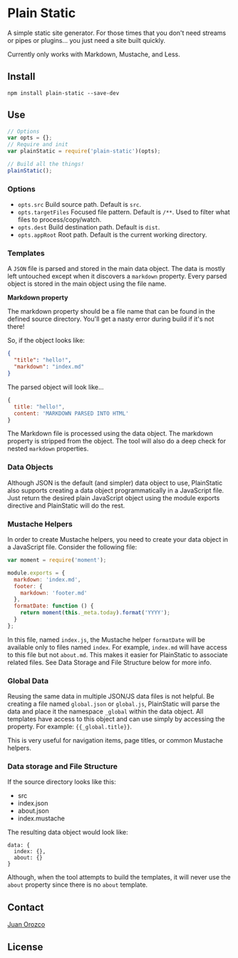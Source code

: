 # Plain Static

A simple static site generator. For those times that you don't need streams or pipes or plugins... you just need a site built quickly.

Currently only works with Markdown, Mustache, and Less.

## Install

`npm install plain-static --save-dev`

## Use

```js
// Options
var opts = {};
// Require and init
var plainStatic = require('plain-static')(opts);

// Build all the things!
plainStatic();
```

### Options

- `opts.src` Build source path. Default is `src`.
- `opts.targetFiles` Focused file pattern. Default is `/**`. Used to filter what files to process/copy/watch.
- `opts.dest` Build destination path. Default is `dist`.
- `opts.appRoot` Root path. Default is the current working directory.

### Templates

A `JSON` file is parsed and stored in the main data object. The data is mostly left untouched except when it discovers a `markdown` property. Every parsed object is stored in the main object using the file name.

**Markdown property**

The markdown property should be a file name that can be found in the defined source directory. You'll get a nasty error during build if it's not there!

So, if the object looks like:

```json
{
  "title": "hello!",
  "markdown": "index.md"
}
```

The parsed object will look like...

```js
{
  title: "hello!",
  content: 'MARKDOWN PARSED INTO HTML'
}
```

The Markdown file is processed using the data object. The markdown property is stripped from the object. The tool will also do a deep check for nested `markdown` properties.

### Data Objects

Although JSON is the default (and simpler) data object to use, PlainStatic also supports creating a data object programmatically in a JavaScript file.  Just return the desired plain JavaScript object using the module exports directive and PlainStatic will do the rest.

### Mustache Helpers

In order to create Mustache helpers, you need to create your data object in a JavaScript file. Consider the following file:

```js
var moment = require('moment');

module.exports = {
  markdown: 'index.md',
  footer: {
    markdown: 'footer.md'
  },
  formatDate: function () {
    return moment(this._meta.today).format('YYYY');
  }
};
```

In this file, named `index.js`, the Mustache helper `formatDate` will be available only to files named `index`. For example, `index.md` will have access to this file but not `about.md`.  This makes it easier for PlainStatic to associate related files. See Data Storage and File Structure below for more info.

### Global Data

Reusing the same data in multiple JSON/JS data files is not helpful. Be creating a file named `global.json` or `global.js`, PlainStatic will parse the data and place it the namespace `_global` within the data object. All templates have access to this object and can use simply by accessing the property. For example: `{{_global.title}}`.

This is very useful for navigation items, page titles, or common Mustache helpers.

### Data storage and File Structure

If the source directory looks like this:

- src
 - index.json
 - about.json
 - index.mustache

The resulting data object would look like:

```
data: {
  index: {},
  about: {}
}
```

Although, when the tool attempts to build the templates, it will never use the `about` property since there is no `about` template.

## Contact

[Juan Orozco](https://twitter.com/guamaso)

## License
